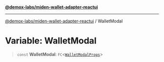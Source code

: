 [**@demox-labs/miden-wallet-adapter-reactui**](../README.md)

***

[@demox-labs/miden-wallet-adapter-reactui](../README.md) / WalletModal

# Variable: WalletModal

> `const` **WalletModal**: `FC`\<[`WalletModalProps`](../interfaces/WalletModalProps.md)\>
